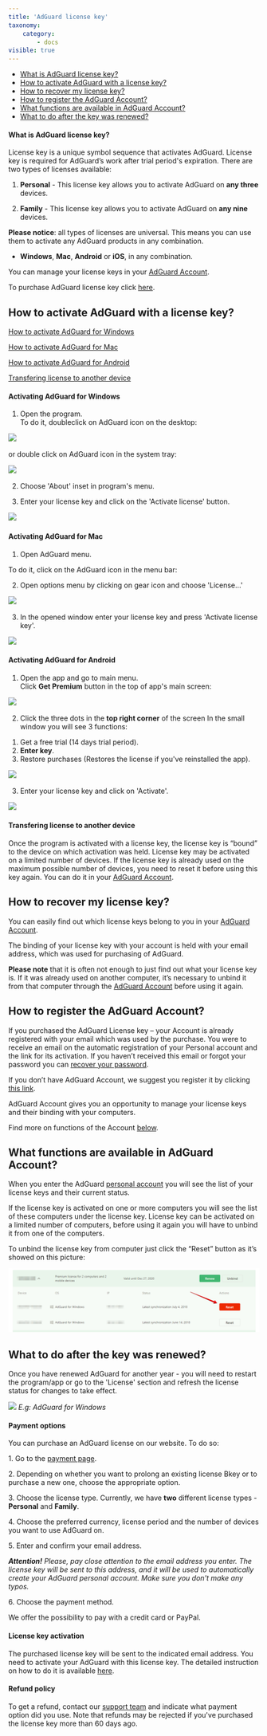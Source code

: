 ```yaml
---
title: 'AdGuard license key'
taxonomy:
    category:
        - docs
visible: true
---
```


* [What is AdGuard license key?](#key)
* [How to activate AdGuard with a license key?](#activation)
* [How to recover my license key?](#recovery)
* [How to register the AdGuard Account?](#account)
* [What functions are available in AdGuard Account?](#account-functions)
* [What to do after the key was renewed?](#account-renewal)

<a name="key"></a>
#### What is AdGuard license key?

License key is a unique symbol sequence that activates AdGuard. License key is required for AdGuard’s work after trial period's expiration. There are two types of licenses available:

1. **Personal** - This license key allows you to activate AdGuard on **any three** devices.

2. **Family** - This license key allows you to activate AdGuard on **any nine** devices.

**Please notice**: all types of licenses are universal. This means you can use them to activate any AdGuard products in any combination.
- **Windows**, **Mac**, **Android** or **iOS**, in any combination.

You can manage your license keys in your [AdGuard Account](http://adguard.com/login.html).

To purchase AdGuard license key click [here](https://adguard.com/license.html).


<a name="activation"></a>

## How to activate AdGuard with a license key?

[How to activate AdGuard for Windows](#activation_windows)

[How to activate AdGuard for Mac](#activation_mac)

[How to activate AdGuard for Android](#activation_android) 

[Transfering license to another device](#activation_info)


<a id="activation_windows"></a>

#### Activating AdGuard for Windows

1. Open the program.
   
To do it, doubleclick on AdGuard icon on the desktop:   

<img src="https://cdn.adguard.com/public/Adguard/kb/newscreenshots/En/General/windowsEn.png" />

or double click on AdGuard icon in the system tray:   

<img src="https://cdn.adguard.com/public/Adguard/kb/newscreenshots/En/General/windows2En.png" />

2. Choose 'About' inset in program's menu.  

3. Enter your license key and click on the 'Activate license' button.

<img src="https://cdn.adguard.com/public/Adguard/kb/newscreenshots/En/General/windows3En.png" />


<a id="activation_mac"></a>

#### Activating AdGuard for Mac

1. Open AdGuard menu. 

To do it, click on the AdGuard icon in the menu bar: 

2. Open options menu by clicking on gear icon and choose 'License...' 

<img src="https://cdn.adguard.com/public/Adguard/kb/newscreenshots/En/General/macEn.png" />

3. In the opened window enter your license key and press 'Activate license key'.   

![](https://cdn.adguard.com/public/Adguard/kb/en/activation_en.png)


<a id="activation_android"></a>

#### Activating AdGuard for Android

1. Open the app and go to main menu.   
Click **Get Premium** button in the top of app's main screen:   

<img src="https://cdn.adguard.com/public/Adguard/kb/newscreenshots/En/General/androidRu.png" />

2. Click the three dots in the **top right corner** of the screen
In the small window you will see 3 functions:

1) Get a free trial (14 days trial period).
2) **Enter key**.
3) Restore purchases (Restores the license if you've reinstalled the app).

<img src="https://cdn.adguard.com/public/Adguard/kb/newscreenshots/En/General/android2En.png" />

3. Enter your license key and click on 'Activate'.

<img src="https://cdn.adguard.com/public/Adguard/kb/newscreenshots/En/General/androidEn3.png" />


<a id="activation_info"></a>
#### Transfering license to another device

Once the program is activated with a license key, the license key is “bound” to the device on which activation was held. License key may be activated on a limited number of devices. If the license key is already used on the maximum possible number of devices, you need to reset it before using this key again. You can do it in your [AdGuard Account](#account-functions).


<a id="recovery"></a>
## How to recover my license key?

You can easily find out which license keys belong to you in your [AdGuard Account](#account).

The binding of your license key with your account is held with your email address, which was used for purchasing of AdGuard.

**Please note** that it is often not enough to just find out what your license key is. If it was already used on another computer, it’s necessary to unbind it from that computer through the [AdGuard Account](#account) before using it again.


<a id="account"></a>
## How to register the AdGuard Account?

If you purchased the AdGuard License key – your Account is already registered with your email which was used by the purchase. You were to receive an email on the automatic registration of your Personal account and the link for its activation. If you haven’t received this email or forgot your password you can [recover your password](http://adguard.com/recovery_password.html).

If you don’t have AdGuard Account, we suggest you register it by clicking [this link](http://adguard.com/register.html).

AdGuard Account gives you an opportunity to manage your license keys and their binding with your computers.

Find more on functions of the Account [below](#account-functions).


<a id="account-functions"></a>
## What functions are available in AdGuard Account?

When you enter the AdGuard [personal account](https://adguard.com/en/login.html) you will see the list of your license keys and their current status.

If the license key is activated on one or more computers you will see the list of these computers under the license key. License key can be activated on a limited number of computers, before using it again you will have to unbind it from one of the computers.

To unbind the license key from computer just click the “Reset” button as it’s showed on this picture:

![](account-reset-en.png)


<a name="renewal"></a>
## What to do after the key was renewed?

Once you have renewed AdGuard for another year - you will need to restart the program/app or go to the 'License' section and refresh the license status for changes to take effect. 

![](https://cdn.adguard.com/public/Adguard/kb/en/refresh_license.png)
_E.g: AdGuard for Windows_

<a id="payment"></a>

#### Payment options

You can purchase an AdGuard license on our website. To do so:

1\. Go to the [payment page](http://adguard.com/license.html).

2\. Depending on whether you want to prolong an existing license Вkey or to purchase a new one, choose the appropriate option.

3\. Choose the license type. Currently, we have **two** different license types - **Personal** and **Family**. 

4\. Choose the preferred currency, license period and the number of devices you want to use AdGuard on.

5\. Enter and confirm your email address.

_**Attention!** Please, pay close attention to the email address you enter. The license key will be sent to this address, and it will be used to automatically create your AdGuard personal account. Make sure you don't make any typos._

6\. Choose the payment method.

We offer the possibility to pay with a credit card or PayPal. 

<a id="refund"></a>

#### License key activation

The purchased license key will be sent to the indicated email address. You need to activate your AdGuard with this license key. The detailed instruction on how to do it is available [here](#activation).

#### Refund policy

To get a refund, contact our [support team](mailto:support@adguard.com) and indicate what payment option did you use. Note that refunds may be rejected if you've purchased the license key more than 60 days ago.
